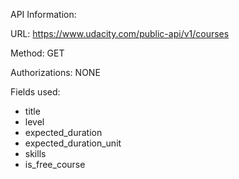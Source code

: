 API Information:

URL: https://www.udacity.com/public-api/v1/courses

Method: GET

Authorizations: NONE

Fields used:

* title
* level
* expected_duration
* expected_duration_unit
* skills
* is_free_course 
